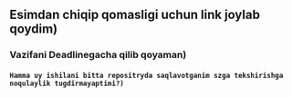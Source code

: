 ## Esimdan chiqip qomasligi uchun link joylab qoydim)
### Vazifani Deadlinegacha qilib qoyaman)
#### `Hamma uy ishilani bitta repositryda saqlavotganim szga tekshirishga noqulaylik tugdirmayaptimi?)`
